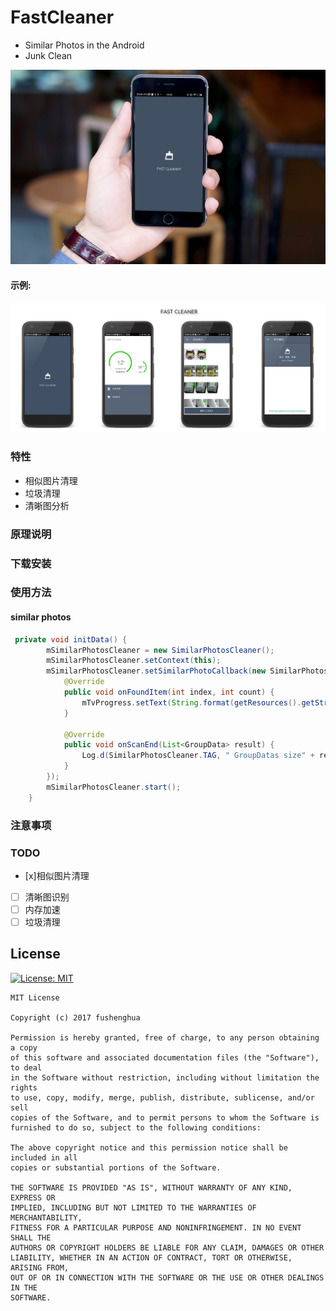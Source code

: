 # FastCleaner

* Similar Photos in the Android
* Junk Clean

![](https://raw.githubusercontent.com/fushenghua/FastCleaner/d6b3c6c1f813853e8ea576a5a1f4b9e5a62ef41f/img/fastcleanerPhone.png)

#### 示例:

![](https://raw.githubusercontent.com/fushenghua/FastCleaner/d6b3c6c1f813853e8ea576a5a1f4b9e5a62ef41f/img/fastcleaner.jpg)

### 特性

 * 相似图片清理
 * 垃圾清理
 * 清晰图分析
 
### 原理说明



### 下载安装

### 使用方法


#### similar photos

``` java
 private void initData() {
        mSimilarPhotosCleaner = new SimilarPhotosCleaner();
        mSimilarPhotosCleaner.setContext(this);
        mSimilarPhotosCleaner.setSimilarPhotoCallback(new SimilarPhotosCleaner.SimilarCallback() {
            @Override
            public void onFoundItem(int index, int count) {
                mTvProgress.setText(String.format(getResources().getString(R.string.similar_photos_search_txt), index, count));
            }

            @Override
            public void onScanEnd(List<GroupData> result) {
                Log.d(SimilarPhotosCleaner.TAG, " GroupDatas size" + result.size());
            }
        });
        mSimilarPhotosCleaner.start();
    }
```

### 注意事项

### TODO

 * [x]相似图片清理
 * [ ] 清晰图识别
 * [ ] 内存加速
 * [ ] 垃圾清理

## License
[![License: MIT](https://img.shields.io/badge/License-MIT-yellow.svg)](https://opensource.org/licenses/MIT)


```
MIT License

Copyright (c) 2017 fushenghua

Permission is hereby granted, free of charge, to any person obtaining a copy
of this software and associated documentation files (the "Software"), to deal
in the Software without restriction, including without limitation the rights
to use, copy, modify, merge, publish, distribute, sublicense, and/or sell
copies of the Software, and to permit persons to whom the Software is
furnished to do so, subject to the following conditions:

The above copyright notice and this permission notice shall be included in all
copies or substantial portions of the Software.

THE SOFTWARE IS PROVIDED "AS IS", WITHOUT WARRANTY OF ANY KIND, EXPRESS OR
IMPLIED, INCLUDING BUT NOT LIMITED TO THE WARRANTIES OF MERCHANTABILITY,
FITNESS FOR A PARTICULAR PURPOSE AND NONINFRINGEMENT. IN NO EVENT SHALL THE
AUTHORS OR COPYRIGHT HOLDERS BE LIABLE FOR ANY CLAIM, DAMAGES OR OTHER
LIABILITY, WHETHER IN AN ACTION OF CONTRACT, TORT OR OTHERWISE, ARISING FROM,
OUT OF OR IN CONNECTION WITH THE SOFTWARE OR THE USE OR OTHER DEALINGS IN THE
SOFTWARE.
```


